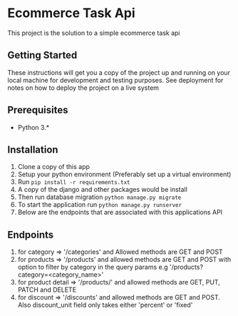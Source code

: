 # Ecommerce Task Api

This project is the solution to a simple ecommerce task api

## Getting Started

These instructions will get you a copy of the project up and running on your 
local machine for development and testing purposes. See deployment for notes
on how to deploy the project on a live system

## Prerequisites
* Python 3.*



## Installation
1. Clone a copy of this app
2. Setup your python environment (Preferably set up a virtual environment)
3. Run `pip install -r requirements.txt`
4. A copy of the django and other packages would be install
5. Then run database migration `python manage.py migrate`
6. To start the application run `python manage.py runserver`
7. Below are the endpoints that are associated with this applications API


## Endpoints
1. for category => '/categories' and Allowed methods are GET and POST
2. for products => '/products' and allowed methods are GET and POST with option to filter by category in the query params e.g '/products?category=<category_name>'
3. for product detail => '/products/<pk>' and allowed methods are GET, PUT, PATCH and DELETE
4. for discount => '/discounts' and allowed methods are GET and POST. Also discount_unit field only takes either 'percent' or 'fixed'